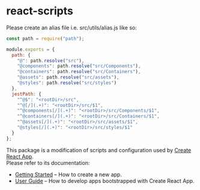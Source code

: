 # react-scripts

Please create an alias file i.e. src/utils/alias.js like so:
```javascript
const path = require("path");

module.exports = {
  path: {
    "@": path.resolve("src"),
    "@components": path.resolve("src/Components"),
    "@containers": path.resolve("src/Containers"),
    "@assets": path.resolve("src/assets"),
    "@styles": path.resolve("src/styles")
  },
  jestPath: {
    "^@$": "<rootDir>/src",
    "^@[/](.+)": "<rootDir>/src/$1",
    "^@components[/](.+)": "<rootDir>/src/Components/$1",
    "^@containers[/](.+)": "<rootDir>/src/Containers/$1",
    "^@assets[/](.+)": "<rootDir>/src/assets/$1",
    "@styles[/](.+)": "<rootDir>/src/styles/$1"
  }
};
```
This package is a modification of scripts and configuration used by [Create React App](https://github.com/facebookincubator/create-react-app).<br>
Please refer to its documentation:

* [Getting Started](https://github.com/facebookincubator/create-react-app/blob/master/README.md#getting-started) – How to create a new app.
* [User Guide](https://github.com/facebookincubator/create-react-app/blob/master/packages/react-scripts/template/README.md) – How to develop apps bootstrapped with Create React App.
